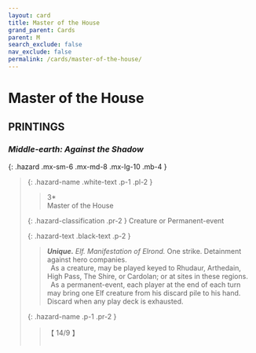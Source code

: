 ```yaml
---
layout: card
title: Master of the House
grand_parent: Cards
parent: M
search_exclude: false
nav_exclude: false
permalink: /cards/master-of-the-house/
---
```


# Master of the House


## PRINTINGS


### _Middle-earth: Against the Shadow_

{: .hazard .mx-sm-6 .mx-md-8 .mx-lg-10 .mb-4 }
> {: .hazard-name .white-text .p-1 .pl-2 }
> > <div class="hazard-mp">3*</div>
> > <div class="card-name">Master of the House</div>
>
> {: .hazard-classification .pr-2 }
> Creature or Permanent-event
>
> {: .hazard-text .black-text .p-2 }
> > _**Unique.**_ _Elf._ _Manifestation of Elrond._ One strike. Detainment against hero companies. <br>&ensp;As a creature, may be played keyed to Rhudaur, Arthedain, High Pass, The Shire, or Cardolan; or at sites in these regions. <br>&ensp;As a permanent-event, each player at the end of each turn may bring one Elf creature from his discard pile to his hand. Discard when any play deck is exhausted. 
>
> {: .hazard-name .p-1 .pr-2 }
> > <div class="card-shield">【 14/9 】</div>
> > <div class="card-corruption">&nbsp;</div>
